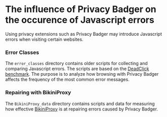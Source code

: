 # The influence of Privacy Badger on the occurence of Javascript errors
Using privacy extensions such as Privacy Badger may introduce Javascript errors when visiting certain websites.

### Error Classes
The `error_classes` directory contains older scripts for collecting and comparing Javascript errors. The scripts are based on the [DeadClick benchmark](https://github.com/Spirals-Team/bikiniproxy/tree/master/DeadClick). The purpose is to analyze how browsing with Privacy Badger affects the frequency of the most common error messages.

### Repairing with BikiniProxy
The `BikiniProxy_data` directory contains scripts and data for measuring how effective [BikiniProxy](https://github.com/Spirals-Team/bikiniproxy) is at repairing errors caused by Privacy Badger.
